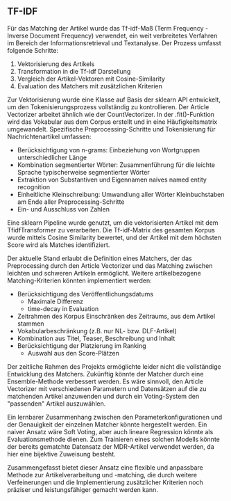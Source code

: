 ## TF-IDF

Für das Matching der Artikel wurde das Tf-idf-Maß (Term Frequency - Inverse Document Frequency) verwendet, ein weit verbreitetes Verfahren im Bereich der Informationsretrieval und Textanalyse. Der Prozess umfasst folgende Schritte:

1. Vektorisierung des Artikels
2. Transformation in die Tf-idf Darstellung
3. Vergleich der Artikel-Vektoren mit Cosine-Similarity
4. Evaluation des Matchers mit zusätzlichen Kriterien

Zur Vektorisierung wurde eine Klasse auf Basis der sklearn API entwickelt, um den Tokenisierungsprozess vollständig zu kontrollieren. Der Article Vectorizer arbeitet ähnlich wie der CountVectorizer. In der .fit()-Funktion wird das Vokabular aus dem Corpus erstellt und in eine Häufigkeitsmatrix umgewandelt.
Spezifische Preprocessing-Schritte und Tokenisierung für Nachrichtenartikel umfassen:

- Berücksichtigung von n-grams:
    Einbeziehung von Wortgruppen unterschiedlicher Länge
- Kombination segmentierter Wörter:
    Zusammenführung für die leichte Sprache typischerweise segmentierter Wörter
- Extraktion von Substantiven und Eigennamen
    naives named entity recognition
- Einheitliche Kleinschreibung:
    Umwandlung aller Wörter Kleinbuchstaben am Ende aller Preprocessing-Schritte
- Ein- und Ausschluss von Zahlen


Eine sklearn Pipeline wurde genutzt, um die vektorisierten Artikel mit dem TfidfTransformer zu verarbeiten. Die Tf-idf-Matrix des gesamten Korpus wurde mittels Cosine Similarity bewertet, und der Artikel mit dem höchsten Score wird als Matches identifiziert.

Der aktuelle Stand erlaubt die Definition eines Matchers, der das Preprocessing durch den Article Vectorizer und das Matching zwischen leichten und schweren Artikeln ermöglicht. Weitere artikelbezogene Matching-Kriterien könnten implementiert werden:

- Berücksichtigung des Veröffentlichungsdatums
    - Maximale Differenz
    - time-decay in Evaluation
- Zeitrahmen des Korpus
    Einschränken des Zeitraums, aus dem Artikel stammen
- Vokabularbeschränkung (z.B. nur NL- bzw. DLF-Artikel)
- Kombination aus Titel, Teaser, Beschreibung und Inhalt
- Berücksichtigung der Platzierung im Ranking
    - Auswahl aus den Score-Plätzen
    

Der zeitliche Rahmen des Projekts ermöglichte leider nicht die vollständige Entwicklung des Matchers. Zukünftig könnte der Matcher durch eine Ensemble-Methode verbessert werden. Es wäre sinnvoll, den Article Vectorizer mit verschiedenen Parametern und Datensätzen auf die zu matchenden Artikel anzuwenden und durch ein Voting-System den "passenden" Artikel auszuwählen.

Ein lernbarer Zusammenhang zwischen den Parameterkonfigurationen und der Genauigkeit der einzelnen Matcher könnte hergestellt werden. Ein naiver Ansatz wäre Soft Voting, aber auch lineare Regression könnte als Evaluationsmethode dienen. Zum Trainieren eines solchen Modells könnte der bereits gematchte Datensatz der MDR-Artikel verwendet werden, da hier eine bijektive Zuweisung besteht.

Zusammengefasst bietet dieser Ansatz eine flexible und anpassbare Methode zur Artikelverarbeitung und -matching, die durch weitere Verfeinerungen und die Implementierung zusätzlicher Kriterien noch präziser und leistungsfähiger gemacht werden kann.
